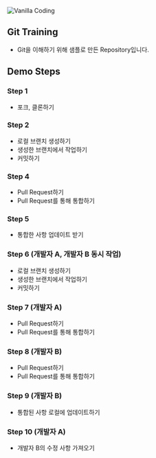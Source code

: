 ![Vanilla Coding](https://s3.ap-northeast-2.amazonaws.com/vanilla-coding/Assets/logo_regular%403x.png)

## Git Training

* Git을 이해하기 위해 샘플로 만든 Repository입니다.

## Demo Steps

### Step 1

- 포크, 클론하기

### Step 2

- 로컬 브랜치 생성하기
- 생성한 브랜치에서 작업하기
- 커밋하기

### Step 4

- Pull Request하기
- Pull Request를 통해 통합하기

### Step 5

- 통합한 사항 업데이트 받기

### Step 6 (개발자 A, 개발자 B 동시 작업)

- 로컬 브랜치 생성하기
- 생성한 브랜치에서 작업하기
- 커밋하기

### Step 7 (개발자 A)

- Pull Request하기
- Pull Request를 통해 통합하기

### Step 8 (개발자 B)

- Pull Request하기
- Pull Request를 통해 통합하기

### Step 9 (개발자 B)

- 통합된 사항 로컬에 업데이트하기

### Step 10 (개발자 A)

- 개발자 B의 수정 사항 가져오기
